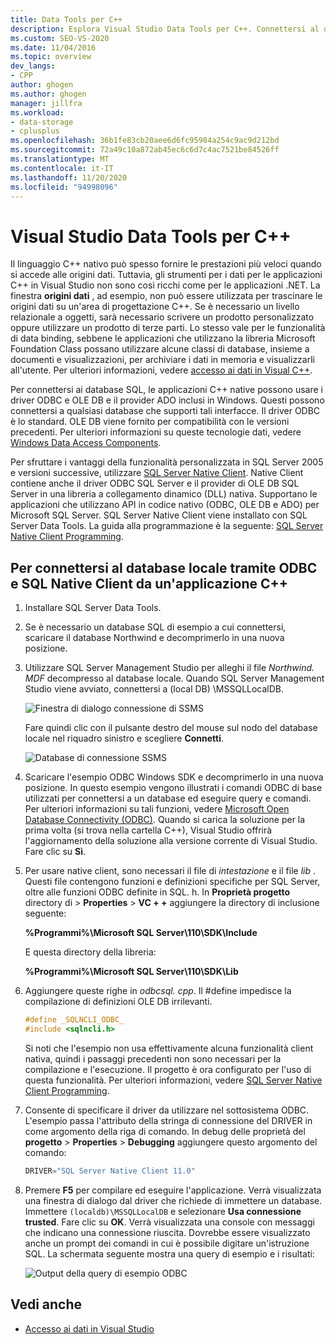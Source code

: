 ```yaml
---
title: Data Tools per C++
description: Esplora Visual Studio Data Tools per C++. Connettersi al database locale tramite ODBC e SQL Native Client da un'applicazione C++.
ms.custom: SEO-VS-2020
ms.date: 11/04/2016
ms.topic: overview
dev_langs:
- CPP
author: ghogen
ms.author: ghogen
manager: jillfra
ms.workload:
- data-storage
- cplusplus
ms.openlocfilehash: 36b1fe83cb20aee6d6fc95984a254c9ac9d212bd
ms.sourcegitcommit: 72a49c10a872ab45ec6c6d7c4ac7521be84526ff
ms.translationtype: MT
ms.contentlocale: it-IT
ms.lasthandoff: 11/20/2020
ms.locfileid: "94998096"
---
```

# <a name="visual-studio-data-tools-for-c"></a>Visual Studio Data Tools per C++

Il linguaggio C++ nativo può spesso fornire le prestazioni più veloci quando si accede alle origini dati. Tuttavia, gli strumenti per i dati per le applicazioni C++ in Visual Studio non sono così ricchi come per le applicazioni .NET. La finestra **origini dati** , ad esempio, non può essere utilizzata per trascinare le origini dati su un'area di progettazione C++. Se è necessario un livello relazionale a oggetti, sarà necessario scrivere un prodotto personalizzato oppure utilizzare un prodotto di terze parti. Lo stesso vale per le funzionalità di data binding, sebbene le applicazioni che utilizzano la libreria Microsoft Foundation Class possano utilizzare alcune classi di database, insieme a documenti e visualizzazioni, per archiviare i dati in memoria e visualizzarli all'utente. Per ulteriori informazioni, vedere [accesso ai dati in Visual C++](/cpp/data/data-access-in-cpp).

Per connettersi ai database SQL, le applicazioni C++ native possono usare i driver ODBC e OLE DB e il provider ADO inclusi in Windows. Questi possono connettersi a qualsiasi database che supporti tali interfacce. Il driver ODBC è lo standard. OLE DB viene fornito per compatibilità con le versioni precedenti. Per ulteriori informazioni su queste tecnologie dati, vedere [Windows Data Access Components](/previous-versions/windows/desktop/ms692897(v=vs.85)).

Per sfruttare i vantaggi della funzionalità personalizzata in SQL Server 2005 e versioni successive, utilizzare [SQL Server Native Client](/sql/relational-databases/native-client/sql-server-native-client). Native Client contiene anche il driver ODBC SQL Server e il provider di OLE DB SQL Server in una libreria a collegamento dinamico (DLL) nativa. Supportano le applicazioni che utilizzano API in codice nativo (ODBC, OLE DB e ADO) per Microsoft SQL Server. SQL Server Native Client viene installato con SQL Server Data Tools. La guida alla programmazione è la seguente: [SQL Server Native Client Programming](/sql/relational-databases/native-client/sql-server-native-client-programming).

## <a name="to-connect-to-localdb-through-odbc-and-sql-native-client-from-a-c-application"></a>Per connettersi al database locale tramite ODBC e SQL Native Client da un'applicazione C++

1. Installare SQL Server Data Tools.

2. Se è necessario un database SQL di esempio a cui connettersi, scaricare il database Northwind e decomprimerlo in una nuova posizione.

3. Utilizzare SQL Server Management Studio per alleghi il file *Northwind. MDF* decompresso al database locale. Quando SQL Server Management Studio viene avviato, connettersi a (local DB) \MSSQLLocalDB.

   ![Finestra di dialogo connessione di SSMS](../data-tools/media/raddata-ssms-connect-dialog.png)

   Fare quindi clic con il pulsante destro del mouse sul nodo del database locale nel riquadro sinistro e scegliere **Connetti**.

   ![Database di connessione SSMS](../data-tools/media/raddata-ssms-attach-database.png)

4. Scaricare l'esempio ODBC Windows SDK e decomprimerlo in una nuova posizione. In questo esempio vengono illustrati i comandi ODBC di base utilizzati per connettersi a un database ed eseguire query e comandi. Per ulteriori informazioni su tali funzioni, vedere [Microsoft Open Database Connectivity (ODBC)](/sql/odbc/microsoft-open-database-connectivity-odbc). Quando si carica la soluzione per la prima volta (si trova nella cartella C++), Visual Studio offrirà l'aggiornamento della soluzione alla versione corrente di Visual Studio. Fare clic su **Sì**.

5. Per usare native client, sono necessari il file di *intestazione* e il file *lib* . Questi file contengono funzioni e definizioni specifiche per SQL Server, oltre alle funzioni ODBC definite in SQL. h. In **Proprietà progetto** directory di  >  **Properties**  >  **VC + +** aggiungere la directory di inclusione seguente:

   **%Programmi%\Microsoft SQL Server\110\SDK\Include**

   E questa directory della libreria:

   **%Programmi%\Microsoft SQL Server\110\SDK\Lib**

6. Aggiungere queste righe in *odbcsql. cpp*. Il #define impedisce la compilazione di definizioni OLE DB irrilevanti.

   ```cpp
   #define _SQLNCLI_ODBC_
   #include <sqlncli.h>
   ```

    Si noti che l'esempio non usa effettivamente alcuna funzionalità client nativa, quindi i passaggi precedenti non sono necessari per la compilazione e l'esecuzione. Il progetto è ora configurato per l'uso di questa funzionalità. Per ulteriori informazioni, vedere [SQL Server Native Client Programming](/sql/relational-databases/native-client/sql-server-native-client).

7. Consente di specificare il driver da utilizzare nel sottosistema ODBC. L'esempio passa l'attributo della stringa di connessione del DRIVER in come argomento della riga di comando. In debug delle proprietà del **progetto**  >  **Properties**  >  **Debugging** aggiungere questo argomento del comando:

   ```cpp
   DRIVER="SQL Server Native Client 11.0"
   ```

8. Premere **F5** per compilare ed eseguire l'applicazione. Verrà visualizzata una finestra di dialogo dal driver che richiede di immettere un database. Immettere `(localdb)\MSSQLLocalDB` e selezionare **Usa connessione trusted**. Fare clic su **OK**. Verrà visualizzata una console con messaggi che indicano una connessione riuscita. Dovrebbe essere visualizzato anche un prompt dei comandi in cui è possibile digitare un'istruzione SQL. La schermata seguente mostra una query di esempio e i risultati:

   ![Output della query di esempio ODBC](../data-tools/media/raddata-odbc-sample-query-output.png)

## <a name="see-also"></a>Vedi anche

- [Accesso ai dati in Visual Studio](../data-tools/accessing-data-in-visual-studio.md)
